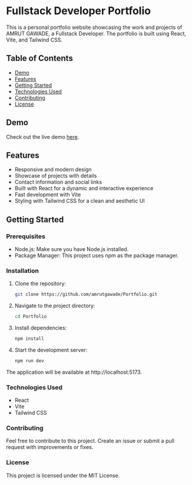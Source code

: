 # Fullstack Developer Portfolio

This is a personal portfolio website showcasing the work and projects of AMRUT GAWADE, a Fullstack Developer. The portfolio is built using React, Vite, and Tailwind CSS.

## Table of Contents

- [Demo](#demo)
- [Features](#features)
- [Getting Started](#getting-started)
- [Technologies Used](#technologies-used)
- [Contributing](#contributing)
- [License](#license)

## Demo

Check out the live demo [here](#).

## Features

- Responsive and modern design
- Showcase of projects with details
- Contact information and social links
- Built with React for a dynamic and interactive experience
- Fast development with Vite
- Styling with Tailwind CSS for a clean and aesthetic UI

## Getting Started

### Prerequisites

- Node.js: Make sure you have Node.js installed.
- Package Manager: This project uses npm as the package manager.

### Installation

1. Clone the repository:

   ```bash
   git clone https://github.com/amrutgawade/Portfolio.git
2. Navigate to the project directory:

    ```bash
    cd Portfolio
3. Install dependencies:

    ```bash
    npm install
4. Start the development server:

    ```bash
    npm run dev
The application will be available at http://localhost:5173.

### Technologies Used
- React
- Vite
- Tailwind CSS

### Contributing
Feel free to contribute to this project. Create an issue or submit a pull request with improvements or fixes.

### License
This project is licensed under the MIT License.



